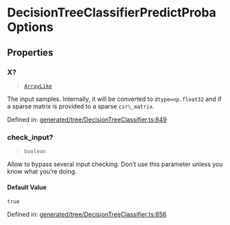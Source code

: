 # DecisionTreeClassifierPredictProbaOptions

## Properties

### X?

> [`ArrayLike`](../types/ArrayLike.md)

The input samples. Internally, it will be converted to `dtype=np.float32` and if a sparse matrix is provided to a sparse `csr\_matrix`.

Defined in:  [generated/tree/DecisionTreeClassifier.ts:849](https://github.com/transitive-bullshit/scikit-learn-ts/blob/b59c1ff/packages/sklearn/src/generated/tree/DecisionTreeClassifier.ts#L849)

### check\_input?

> `boolean`

Allow to bypass several input checking. Don’t use this parameter unless you know what you’re doing.

#### Default Value

`true`

Defined in:  [generated/tree/DecisionTreeClassifier.ts:856](https://github.com/transitive-bullshit/scikit-learn-ts/blob/b59c1ff/packages/sklearn/src/generated/tree/DecisionTreeClassifier.ts#L856)
